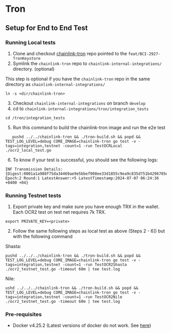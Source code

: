 # Tron

## Setup for End to End Test

### Running Local tests

1. Clone and checkout [chainlink-tron](https://github.com/smartcontractkit/chainlink-tron/tree/feat/BCI-2927-TronKeystore) repo pointed to the `feat/BCI-2927-TronKeystore`
2. Symlink the `chainlink-tron` repo to `chainlink-internal-integrations/` directory. (optional)

This step is optional if you have the `chainlink-tron` repo in the same directory as `chainlink-internal-integrations/`

```shell
ln -s <dir/chainlink-tron>
```

3. Checkout `chainlink-internal-integrations` on branch `develop`
4. cd to `chainlink-internal-integrations/tron/integration_tests`

```shell
cd /tron/integration_tests
```

5. Run this command to build the chainlink-tron image and run the e2e test

```shell
   pushd ../../chainlink-tron && ./tron-build.sh && popd && TEST_LOG_LEVEL=debug CORE_IMAGE=chainlink-tron go test -v -tags=integration,testnet -count=1 -run TestOCRLocal ./ocr2_local_test.go
```

6. To know if your test is successful, you should see the following logs:

```shell
INF Transmission Details: {Digest:0001a1a988f75da34469ae9e5bbef908ee33d1855c9ea9c835d751b4296705e4 Epoch:2 Round:1 LatestAnswer:+5 LatestTimestamp:2024-07-07 06:24:36 +0400 +04}
```

### Running Testnet tests

1. Export private key and make sure you have enough TRX in the wallet. Each OCR2 test on test net requires 7k TRX.

```
export PRIVATE_KEY=<private>
```

2. Follow the same following steps as local test as above (Steps 2 - 6]) but with the following command

Shasta:

```shell
pushd ../../../chainlink-tron && ./tron-build.sh && popd && TEST_LOG_LEVEL=debug CORE_IMAGE=chainlink-tron go test -v -tags=integration,testnet -count=1 -run TestOCR2Shasta ./ocr2_testnet_test.go -timeout 60m | tee test.log
```

Nile:

```shell
ushd ../../../chainlink-tron && ./tron-build.sh && popd && TEST_LOG_LEVEL=debug CORE_IMAGE=chainlink-tron go test -v -tags=integration,testnet -count=1 -run TestOCR2Nile ./ocr2_testnet_test.go -timeout 60m | tee test.log
```

### Pre-requisites

- Docker v4.25.2 (Latest versions of docker do not work. See [here](https://smartcontract-it.atlassian.net/wiki/spaces/DEPLOY/pages/774734068/Tron+Node+Errors+And+Fixes))
